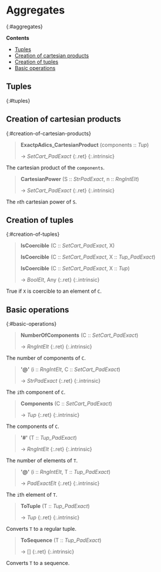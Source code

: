 # Aggregates
{:#aggregates}


**Contents**
* [Tuples](#tuples)
* [Creation of cartesian products](#creation-of-cartesian-products)
* [Creation of tuples](#creation-of-tuples)
* [Basic operations](#basic-operations)

## Tuples
{:#tuples}

## Creation of cartesian products
{:#creation-of-cartesian-products}

<a id="ExactpAdics_CartesianProduct"></a><a id="ExactpAdics_CartesianProduct--Tup"></a>
> **ExactpAdics_CartesianProduct** (components :: *Tup*)
> 
> -> *SetCart_PadExact*
> {:.ret}
{:.intrinsic}

The cartesian product of the `components`.


<a id="CartesianPower"></a><a id="CartesianPower--StrPadExact--etc"></a><a id="CartesianPower--StrPadExact--RngIntElt"></a>
> **CartesianPower** (S :: *StrPadExact*, n :: *RngIntElt*)
> 
> -> *SetCart_PadExact*
> {:.ret}
{:.intrinsic}

The `n`th cartesian power of `S`.


## Creation of tuples
{:#creation-of-tuples}

<a id="IsCoercible"></a><a id="IsCoercible--SetCart_PadExact--etc"></a><a id="IsCoercible--SetCart_PadExact--any"></a><a id="IsCoercible--SetCart_PadExact--Tup_PadExact"></a><a id="IsCoercible--SetCart_PadExact--Tup"></a>
> **IsCoercible** (C :: *SetCart_PadExact*, X)
> 
> **IsCoercible** (C :: *SetCart_PadExact*, X :: *Tup_PadExact*)
> 
> **IsCoercible** (C :: *SetCart_PadExact*, X :: *Tup*)
> 
> -> *BoolElt*, Any
> {:.ret}
{:.intrinsic}

True if `X` is coercible to an element of `C`.






## Basic operations
{:#basic-operations}

<a id="NumberOfComponents"></a><a id="NumberOfComponents--SetCart_PadExact"></a>
> **NumberOfComponents** (C :: *SetCart_PadExact*)
> 
> -> *RngIntElt*
> {:.ret}
{:.intrinsic}

The number of components of `C`.


<a id="@"></a><a id="@--RngIntElt--etc"></a><a id="@--RngIntElt--SetCart_PadExact"></a>
> **\'@\'** (i :: *RngIntElt*, C :: *SetCart_PadExact*)
> 
> -> *StrPadExact*
> {:.ret}
{:.intrinsic}

The `i`th component of `C`.


<a id="Components"></a><a id="Components--SetCart_PadExact"></a>
> **Components** (C :: *SetCart_PadExact*)
> 
> -> *Tup*
> {:.ret}
{:.intrinsic}

The components of `C`.


<a id="#"></a><a id="#--Tup_PadExact"></a>
> **\'#\'** (T :: *Tup_PadExact*)
> 
> -> *RngIntElt*
> {:.ret}
{:.intrinsic}

The number of elements of `T`.


<a id="@-2"></a><a id="@--RngIntElt--etc-2"></a><a id="@--RngIntElt--Tup_PadExact"></a>
> **\'@\'** (i :: *RngIntElt*, T :: *Tup_PadExact*)
> 
> -> *PadExactElt*
> {:.ret}
{:.intrinsic}

The `i`th element of `T`.


<a id="ToTuple"></a><a id="ToTuple--Tup_PadExact"></a>
> **ToTuple** (T :: *Tup_PadExact*)
> 
> -> *Tup*
> {:.ret}
{:.intrinsic}

Converts `T` to a regular tuple.


<a id="ToSequence"></a><a id="ToSequence--Tup_PadExact"></a>
> **ToSequence** (T :: *Tup_PadExact*)
> 
> -> []
> {:.ret}
{:.intrinsic}

Converts `T` to a sequence.


